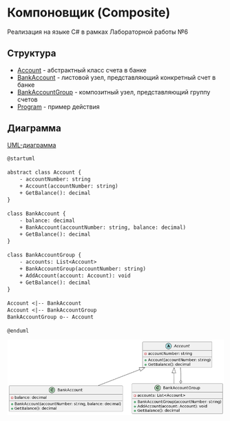 # Компоновщик (Composite)
Реализация на языке C# в рамках Лабораторной работы №6

## Структура
* [Account](Account.cs) - абстрактный класс счета в банке
* [BankAccount](BankAccount.cs) - листовой узел, представляющий конкретный счет в банке
* [BankAccountGroup](BankAccountGroup.cs) - композитный узел, представляющий группу счетов
* [Program](Program.cs) - пример действия

## Диаграмма
[UML-диаграмма](composite.puml)
```
@startuml

abstract class Account {
    - accountNumber: string
    + Account(accountNumber: string)
    + GetBalance(): decimal
}

class BankAccount {
    - balance: decimal
    + BankAccount(accountNumber: string, balance: decimal)
    + GetBalance(): decimal
}

class BankAccountGroup {
    - accounts: List<Account>
    + BankAccountGroup(accountNumber: string)
    + AddAccount(account: Account): void
    + GetBalance(): decimal
}

Account <|-- BankAccount
Account <|-- BankAccountGroup
BankAccountGroup o-- Account

@enduml
```

![alt text](https://github.com/st-georgy/TMP/blob/master/lab6/img/composite-uml.png)